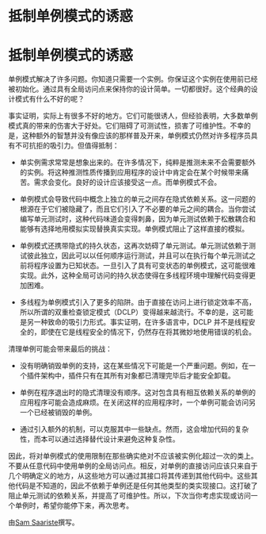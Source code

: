 # 抵制单例模式的诱惑

# 抵制单例模式的诱惑

单例模式解决了许多问题。你知道只需要一个实例。你保证这个实例在使用前已经被初始化。通过具有全局访问点来保持你的设计简单。一切都很好。这个经典的设计模式有什么不好的呢？

事实证明，实际上有很多不好的地方。它们可能很诱人，但经验表明，大多数单例模式真的带来的伤害大于好处。它们阻碍了可测试性，损害了可维护性。不幸的是，这种额外的智慧并没有像应该的那样普及开来，单例模式仍然对许多程序员具有不可抗拒的吸引力。但值得抵制：

+   单实例需求常常是想象出来的。在许多情况下，纯粹是推测未来不会需要额外的实例。将这种推测性质传播到应用程序的设计中肯定会在某个时候带来痛苦。需求会变化。良好的设计应该接受这一点。而单例模式不会。

+   单例模式会导致代码中概念上独立的单元之间存在隐式依赖关系。这一问题的根源在于它们被隐藏了，而且它们引入了不必要的单元之间的耦合。当你尝试编写单元测试时，这种代码味道会变得刺鼻，因为单元测试依赖于松散耦合和能够有选择地用模拟实现替换真实实现。单例模式阻止了这样直接的模拟。

+   单例模式还携带隐式的持久状态，这再次妨碍了单元测试。单元测试依赖于测试彼此独立，因此可以以任何顺序运行测试，并且可以在执行每个单元测试之前将程序设置为已知状态。一旦引入了具有可变状态的单例模式，这可能很难实现。此外，这种全局可访问的持久状态使得在多线程环境中理解代码变得更加困难。

+   多线程为单例模式引入了更多的陷阱。由于直接在访问上进行锁定效率不高，所以所谓的双重检查锁定模式（DCLP）变得越来越流行。不幸的是，这可能是另一种致命的吸引力形式。事实证明，在许多语言中，DCLP 并不是线程安全的，即使在它是线程安全的情况下，仍然存在将其微妙地使用错误的机会。

清理单例可能会带来最后的挑战：

+   没有明确销毁单例的支持，这在某些情况下可能是一个严重问题。例如，在一个插件架构中，插件只有在其所有对象都已清理完毕后才能安全卸载。

+   单例在程序退出时的隐式清理没有顺序。这对包含具有相互依赖关系的单例的应用程序可能会造成麻烦。在关闭这样的应用程序时，一个单例可能会访问另一个已经被销毁的单例。

+   通过引入额外的机制，可以克服其中一些缺点。然而，这会增加代码的复杂性，而本可以通过选择替代设计来避免这种复杂性。

因此，将对单例模式的使用限制在那些确实绝对不应该被实例化超过一次的类上。不要从任意代码中使用单例的全局访问点。相反，对单例的直接访问应该只来自于几个明确定义的地方，从这些地方可以通过其接口将其传递到其他代码中。这些其他代码是不知道的，因此不依赖于单例还是任何其他类型的类实现接口。这打破了阻止单元测试的依赖关系，并提高了可维护性。所以，下次当你考虑实现或访问一个单例时，希望你能停下来，再次思考。

由[Sam Saariste](http://programmer.97things.oreilly.com/wiki/index.php/Sam_Saariste)撰写。
